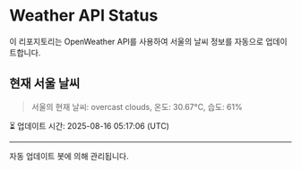 
# Weather API Status

이 리포지토리는 OpenWeather API를 사용하여 서울의 날씨 정보를 자동으로 업데이트합니다.

## 현재 서울 날씨
> 서울의 현재 날씨: overcast clouds, 온도: 30.67°C, 습도: 61%

⏳ 업데이트 시간: 2025-08-16 05:17:06 (UTC)

---
자동 업데이트 봇에 의해 관리됩니다.
